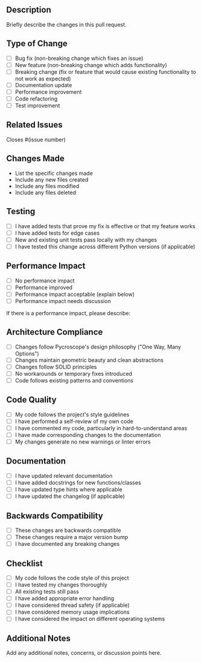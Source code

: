 ## Description

Briefly describe the changes in this pull request.

## Type of Change

- [ ] Bug fix (non-breaking change which fixes an issue)
- [ ] New feature (non-breaking change which adds functionality)
- [ ] Breaking change (fix or feature that would cause existing functionality to not work as expected)
- [ ] Documentation update
- [ ] Performance improvement
- [ ] Code refactoring
- [ ] Test improvement

## Related Issues

Closes #(issue number)

## Changes Made

- List the specific changes made
- Include any new files created
- Include any files modified
- Include any files deleted

## Testing

- [ ] I have added tests that prove my fix is effective or that my feature works
- [ ] I have added tests for edge cases
- [ ] New and existing unit tests pass locally with my changes
- [ ] I have tested this change across different Python versions (if applicable)

## Performance Impact

- [ ] No performance impact
- [ ] Performance improved
- [ ] Performance impact acceptable (explain below)
- [ ] Performance impact needs discussion

If there is a performance impact, please describe:

## Architecture Compliance

- [ ] Changes follow Pycroscope's design philosophy ("One Way, Many Options")
- [ ] Changes maintain geometric beauty and clean abstractions
- [ ] Changes follow SOLID principles
- [ ] No workarounds or temporary fixes introduced
- [ ] Code follows existing patterns and conventions

## Code Quality

- [ ] My code follows the project's style guidelines
- [ ] I have performed a self-review of my own code
- [ ] I have commented my code, particularly in hard-to-understand areas
- [ ] I have made corresponding changes to the documentation
- [ ] My changes generate no new warnings or linter errors

## Documentation

- [ ] I have updated relevant documentation
- [ ] I have added docstrings for new functions/classes
- [ ] I have updated type hints where applicable
- [ ] I have updated the changelog (if applicable)

## Backwards Compatibility

- [ ] These changes are backwards compatible
- [ ] These changes require a major version bump
- [ ] I have documented any breaking changes

## Checklist

- [ ] My code follows the code style of this project
- [ ] I have tested my changes thoroughly
- [ ] All existing tests still pass
- [ ] I have added appropriate error handling
- [ ] I have considered thread safety (if applicable)
- [ ] I have considered memory usage implications
- [ ] I have considered the impact on different operating systems

## Additional Notes

Add any additional notes, concerns, or discussion points here.
